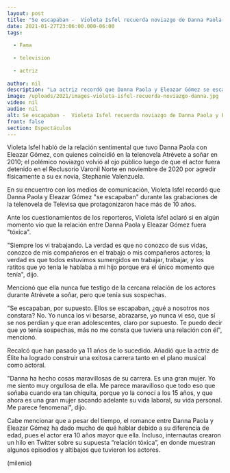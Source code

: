 ```yaml
---
layout: post
title: "Se escapaban -  Violeta Isfel recuerda noviazgo de Danna Paola y Eleazar Gómez"
date: 2021-01-27T23:06:00.000-06:00
tags:
  
  - Fama
  
  - television
  
  - actriz
  
author: nil
description: "La actriz recordó que Danna Paola y Eleazar Gómez se escapaban durante las grabaciones de la telenovela 'Atrévete a soñar'."
image: /uploads/2021/images-violeta-isfel-recuerda-noviazgo-danna.jpg
video: nil
audio: nil
alt: Se escapaban -  Violeta Isfel recuerda noviazgo de Danna Paola y Eleazar Gómez
front: false
section: Espectáculos
---
```


Violeta Isfel habló de la relación sentimental que tuvo Danna Paola con Eleazar Gómez, con quienes coincidió en la telenovela Atrévete a soñar en 2010; el polémico noviazgo volvió al ojo público luego de que el actor fuera detenido en el Reclusorio Varonil Norte en noviembre de 2020 por agredir físicamente a su ex novia, Stephanie Valenzuela.

En su encuentro con los medios de comunicación, Violeta Isfel recordó que Danna Paola y Eleazar Gómez "se escapaban" durante las grabaciones de la telenovela de Televisa que protagonizaron hace más de 10 años. 

Ante los cuestionamientos de los reporteros, Violeta Isfel aclaró si en algún momento vio que la relación entre Danna Paola y Eleazar Gómez fuera "tóxica".  

"Siempre los vi trabajando. La verdad es que no conozco de sus vidas, conozco de mis compañeros en el trabajo o mis compañeros actores; la verdad es que todos estuvimos sumergidos en trabajar, trabajar, y los ratitos que yo tenía le hablaba a mi hijo porque era el único momento que tenía", dijo.  

Mencionó que ella nunca fue testigo de la cercana relación de los actores durante Atrévete a soñar, pero que tenía sus sospechas.  

"Se escapaban, por supuesto. Ellos se escapaban, ¿qué a nosotros nos constara? No. Yo nunca los vi besarse, abrazarse, yo nunca vi eso, que sí se nos perdían y que eran adolescentes, claro por supuesto. Te puedo decir que yo tenía sospechas, más no me consta que tuviera una relación con él", mencionó. 

Recalcó que han pasado ya 11 años de lo sucedido. Añadió que la actriz de Élite ha logrado construir una exitosa carrera tanto en el plano musical como actoral.  

"Danna ha hecho cosas maravillosas de su carrera. Es una gran mujer. Yo me siento muy orgullosa de ella. Me parece maravilloso que todo eso que soñaba cuando era tan chiquita, porque yo la conocí a los 15 años, y que ahora es una gran mujer sacando adelante su vida laboral, su vida personal. Me parece fenomenal", dijo.  

Cabe mencionar que a pesar del tiempo, el romance entre Danna Paola y Eleazar Gómez ha dado mucho de qué hablar debido a su diferencia de edad, pues el actor era 10 años mayor que ella. Incluso, internautas crearon un hilo en Twitter sobre su supuesta “relación tóxica”, en donde muestran algunos episodios y altibajos que tuvieron los actores.   

(milenio)